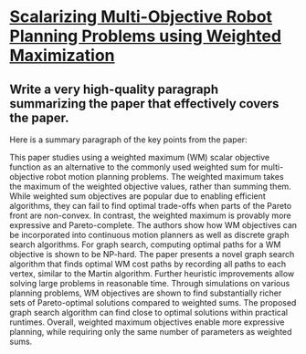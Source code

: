 # [Scalarizing Multi-Objective Robot Planning Problems using Weighted   Maximization](https://arxiv.org/abs/2312.07227)

## Write a very high-quality paragraph summarizing the paper that effectively covers the paper.

 Here is a summary paragraph of the key points from the paper:

This paper studies using a weighted maximum (WM) scalar objective function as an alternative to the commonly used weighted sum for multi-objective robot motion planning problems. The weighted maximum takes the maximum of the weighted objective values, rather than summing them. While weighted sum objectives are popular due to enabling efficient algorithms, they can fail to find optimal trade-offs when parts of the Pareto front are non-convex. In contrast, the weighted maximum is provably more expressive and Pareto-complete. The authors show how WM objectives can be incorporated into continuous motion planners as well as discrete graph search algorithms. For graph search, computing optimal paths for a WM objective is shown to be NP-hard. The paper presents a novel graph search algorithm that finds optimal WM cost paths by recording all paths to each vertex, similar to the Martin algorithm. Further heuristic improvements allow solving large problems in reasonable time. Through simulations on various planning problems, WM objectives are shown to find substantially richer sets of Pareto-optimal solutions compared to weighted sums. The proposed graph search algorithm can find close to optimal solutions within practical runtimes. Overall, weighted maximum objectives enable more expressive planning, while requiring only the same number of parameters as weighted sums.

